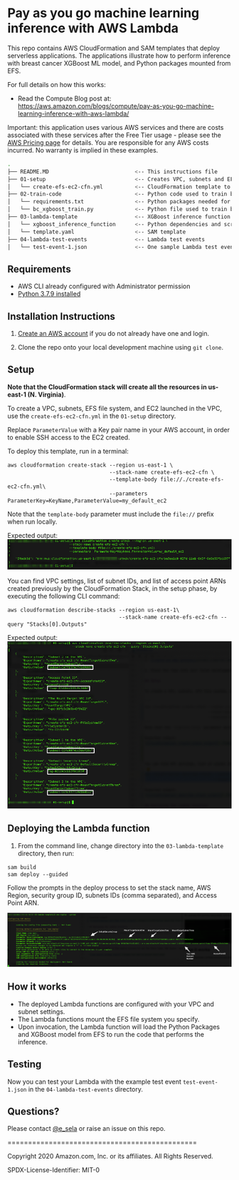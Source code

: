 # Pay as you go machine learning inference with AWS Lambda

This repo contains AWS CloudFormation and SAM templates that deploy serverless applications. The applications illustrate how to perform inference with breast cancer XGBoost ML model, and Python packages mounted from EFS.

For full details on how this works:
- Read the Compute Blog post at: https://aws.amazon.com/blogs/compute/pay-as-you-go-machine-learning-inference-with-aws-lambda/

Important: this application uses various AWS services and there are costs associated with these services after the Free Tier usage - please see the [AWS Pricing page](https://aws.amazon.com/pricing/) for details. You are responsible for any AWS costs incurred. No warranty is implied in these examples.

```bash
.
├── README.MD                           <-- This instructions file
├── 01-setup                            <-- Creates VPC, subnets and EFS file system
│   └── create-efs-ec2-cfn.yml          <-- CloudFormation template to creates VPC, subnets, EFS file system and EC2
├── 02-train-code                       <-- Python code used to train breast cancel XGBoost Model
│   └── requirements.txt                <-- Python packages needed for the training and inference
│   └── bc_xgboost_train.py             <-- Python file used to train breast cancel XGBoost Model
├── 03-lambda-template                  <-- XGBoost inference function example to use VPC and EFS
│   └── xgboost_inference_function      <-- Python dependencies and scripts
│   └── template.yaml                   <-- SAM template
├── 04-lambda-test-events               <-- Lambda test events
│   └── test-event-1.json               <-- One sample Lambda test events for Breast Cancer prediction
```

## Requirements

* AWS CLI already configured with Administrator permission
* [Python 3.7.9 installed](https://www.python.org/downloads/release/python-379/)

## Installation Instructions

1. [Create an AWS account](https://portal.aws.amazon.com/gp/aws/developer/registration/index.html) if you do not already have one and login.

1. Clone the repo onto your local development machine using `git clone`.

## Setup
**Note that the CloudFormation stack will create all the resources in us-east-1 (N. Virginia)**. 

To create a VPC, subnets, EFS file system, and EC2 launched in the VPC, use the `create-efs-ec2-cfn.yml` in the `01-setup` directory. 

Replace `ParameterValue` with a Key pair name in your AWS account, in order to enable SSH access to the EC2 created.

To deploy this template, run in a terminal:

```
aws cloudformation create-stack --region us-east-1 \
                                --stack-name create-efs-ec2-cfn \
                                --template-body file://./create-efs-ec2-cfn.yml\
                                --parameters  ParameterKey=KeyName,ParameterValue=my_default_ec2
```
Note that the `template-body` parameter must include the `file://` prefix when run locally.

Expected output:
![cloudformation create-stack output](./images/cloudformation-create-stack-output.png)



You can find VPC settings, list of subnet IDs, and list of access point ARNs created previously by the CloudFormation Stack, in the setup phase, by executing the following CLI command:
```
aws cloudformation describe-stacks --region us-east-1\
                                   --stack-name create-efs-ec2-cfn --query "Stacks[0].Outputs"
```
Expected output:
![cloudformation describe-stack output](./images/cloudformation-describe-stack-output.png)

## Deploying the Lambda function

1. From the command line, change directory into the `03-lambda-template` directory, then run:
```
sam build
sam deploy --guided
```
Follow the prompts in the deploy process to set the stack name, AWS Region, security group ID, subnets IDs (comma separated), and Access Point ARN.

![sam deploy guided input](./images/sam-deploy-guided-input.png)

## How it works

* The deployed Lambda functions are configured with your VPC and subnet settings.
* The Lambda functions mount the EFS file system you specify. 
* Upon invocation, the Lambda function will load the Python Packages and XGBoost model from EFS to run the code that performs the inference.

## Testing

Now you can test your Lambda with the example test event `test-event-1.json` in the `04-lambda-test-events` directory.   

## Questions?

Please contact [@e_sela](https://twitter.com/e_sela) or raise an issue on this repo.

==============================================

Copyright 2020 Amazon.com, Inc. or its affiliates. All Rights Reserved.

SPDX-License-Identifier: MIT-0